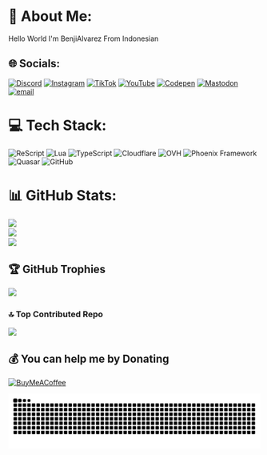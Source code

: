 # 💫 About Me:
Hello World I'm BenjiAlvarez From Indonesian


## 🌐 Socials:
[![Discord](https://img.shields.io/badge/Discord-%237289DA.svg?logo=discord&logoColor=white)](https://discord.gg/https://discord.gg/NgnFjNXF) [![Instagram](https://img.shields.io/badge/Instagram-%23E4405F.svg?logo=Instagram&logoColor=white)](https://instagram.com/RizallRK) [![TikTok](https://img.shields.io/badge/TikTok-%23000000.svg?logo=TikTok&logoColor=white)](https://tiktok.com/@BenjiAlvarez123) [![YouTube](https://img.shields.io/badge/YouTube-%23FF0000.svg?logo=YouTube&logoColor=white)](https://youtube.com/@@benjialvarez) [![Codepen](https://img.shields.io/badge/Codepen-000000?logo=codepen&logoColor=white)](https://codepen.io/https://www.dmca.com/r/1qerm1y) [![Mastodon](https://img.shields.io/badge/-MASTODON-%232B90D9?logo=mastodon&logoColor=white)](https://mastodon.social/@BenjiAlvarez) [![email](https://img.shields.io/badge/Email-D14836?logo=gmail&logoColor=white)](mailto:rizal.krisyanto@gmail.com) 

# 💻 Tech Stack:
![ReScript](https://img.shields.io/badge/rescript-%2314162c?style=flat&logo=rescript&logoColor=e34c4c) ![Lua](https://img.shields.io/badge/lua-%232C2D72.svg?style=flat&logo=lua&logoColor=white) ![TypeScript](https://img.shields.io/badge/typescript-%23007ACC.svg?style=flat&logo=typescript&logoColor=white) ![Cloudflare](https://img.shields.io/badge/Cloudflare-F38020?style=flat&logo=Cloudflare&logoColor=white) ![OVH](https://img.shields.io/badge/ovh-%23123F6D.svg?style=flat&logo=ovh&logoColor=#123F6D) ![Phoenix Framework](https://img.shields.io/badge/phoenixframework-%23FD4F00.svg?style=flat&logo=phoenixframework&logoColor=black) ![Quasar](https://img.shields.io/badge/Quasar-16B7FB?style=flat&logo=quasar&logoColor=black) ![GitHub](https://img.shields.io/badge/github-%23121011.svg?style=flat&logo=github&logoColor=white)
# 📊 GitHub Stats:
![](https://github-readme-stats.vercel.app/api?username=BenjiAlvarez&theme=highcontrast&hide_border=false&include_all_commits=false&count_private=false)<br/>
![](https://nirzak-streak-stats.vercel.app/?user=BenjiAlvarez&theme=highcontrast&hide_border=false)<br/>
![](https://github-readme-stats.vercel.app/api/top-langs/?username=BenjiAlvarez&theme=highcontrast&hide_border=false&include_all_commits=false&count_private=false&layout=compact)



## 🏆 GitHub Trophies
![](https://github-profile-trophy.vercel.app/?username=BenjiAlvarez&theme=radical&no-frame=false&no-bg=true&margin-w=4)

### 🔝 Top Contributed Repo
![](https://github-contributor-stats.vercel.app/api?username=BenjiAlvarez&limit=5&theme=dark&combine_all_yearly_contributions=true)

  ## 💰 You can help me by Donating
  [![BuyMeACoffee](https://img.shields.io/badge/Buy%20Me%20a%20Coffee-ffdd00?style=for-the-badge&logo=buy-me-a-coffee&logoColor=black)](https://buymeacoffee.com/bagibagi.co/BenjiAlvarez) 

<!-- Snake Animation -->
<div align="center">
    
  ![snake gif](https://github.com/TechnologyHell/TechnologyHell/blob/output/github-snake-dark.svg)
</div>
  
<!-- Proudly created with GPRM ( https://gprm.itsvg.in ) -->

